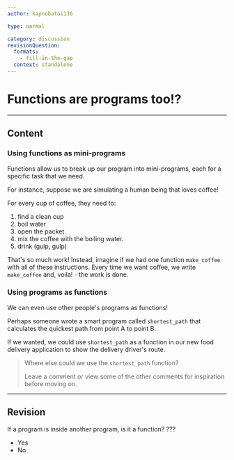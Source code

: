 ```yaml
---
author: kapnobatai136

type: normal

category: discussion
revisionQuestion:
  formats:
    - fill-in-the-gap
  context: standalone
---
```


# Functions are programs too!?

---
## Content

### Using functions as mini-programs

Functions allow us to break up our program into mini-programs, each for a specific task that we need. 

For instance, suppose we are simulating a human being that loves coffee! 

For every cup of coffee, they need to:

1. find a clean cup
2. boil water
3. open the packet
4. mix the coffee with the boiling water.
5. drink (gulp, gulp)

That's so much work! Instead, imagine if we had one function `make_coffee` with all of these instructions. Every time we want coffee, we write `make_coffee` and, voila! - the work is done.

### Using programs as functions

We can even use other people's programs as functions!

Perhaps someone wrote a smart program called `shortest_path` that calculates the quickest path from point A to point B. 

If we wanted, we could use `shortest_path` as a function in our new food delivery application to show the delivery driver's route.

> Where else could we use the `shortest_path` function?
>
> Leave a comment or view some of the other comments for inspiration before moving on.

---

## Revision

If a program is inside another program, is it a function?
???

- Yes
- No
